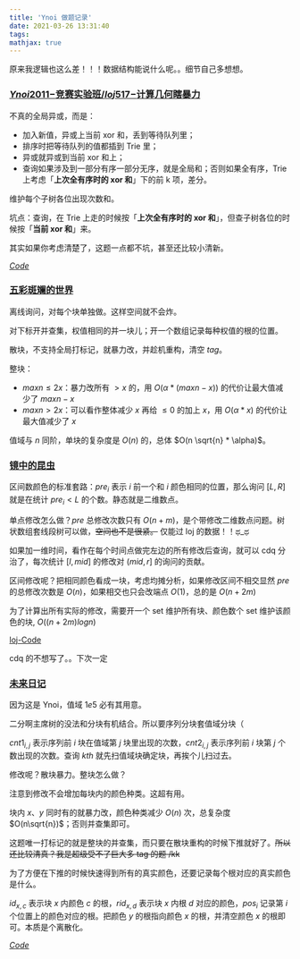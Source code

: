 ```yaml
---
title: 'Ynoi 做题记录'
date: 2021-03-26 13:31:40
tags:
mathjax: true
---
```


原来我逻辑也这么差！！！数据结构能说什么呢。。细节自己多想想。

### [$Ynoi2011-$竞赛实验班/$loj517-$计算几何瞎暴力](https://www.luogu.com.cn/problem/P5312)

不真的全局异或，而是：

- 加入新值，异或上当前 xor 和，丢到等待队列里；
- 排序时把等待队列的值都插到 Trie 里；
- 异或就异或到当前 xor 和上；
- 查询如果涉及到一部分有序一部分无序，就是全局和；否则如果全有序，Trie 上考虑「**上次全有序时的 xor 和**」下的前 k 项，差分。

维护每个子树各位出现次数和。

坑点：查询，在 Trie 上走的时候按「**上次全有序时的 xor 和**」，但查子树各位的时候按「**当前 xor 和**」来。

其实如果你考虑清楚了，这题一点都不坑，甚至还比较小清新。

[$Code$](https://loj.ac/s/1100809)

### [五彩斑斓的世界](https://www.luogu.com.cn/problem/P4117)

离线询问，对每个块单独做。这样空间就不会炸。

对下标开并查集，权值相同的并一块儿；开一个数组记录每种权值的根的位置。

散块，不支持全局打标记，就暴力改，并趁机重构，清空 $tag$。

整块：
- $maxn \leq 2x$：暴力改所有 $> x$ 的，用 $O(\alpha * (maxn - x))$ 的代价让最大值减少了 $maxn - x$
- $maxn > 2x$：可以看作整体减少 $x$ 再给 $\leq 0$ 的加上 $x$，用 $O(\alpha * x)$ 的代价让最大值减少了 $x$

值域与 $n$ 同阶，单块的复杂度是 $O(n)$ 的，总体 $O(n \sqrt{n} * \alpha)$。

### [镜中的昆虫](https://www.luogu.com.cn/problem/P4690)

区间数颜色的标准套路：$pre_i$ 表示 $i$ 前一个和 $i$ 颜色相同的位置，那么询问 $[L, R]$ 就是在统计 $pre_i < L$ 的个数。静态就是二维数点。

单点修改怎么做？$pre$ 总修改次数只有 $O(n + m)$，是个带修改二维数点问题。树状数组套线段树可以做，~~空间也不是很紧。~~ 仅能过 loj 的数据！！ಥ_ಥ

如果加一维时间，看作在每个时间点做完左边的所有修改后查询，就可以 cdq 分治了，每次统计 $[l, mid]$ 的修改对 $(mid, r]$ 的询问的贡献。

区间修改呢？把相同颜色看成一块，考虑均摊分析，如果修改区间不相交显然 $pre$ 的总修改次数是 $O(n)$，如果相交也只会改端点 $O(1)$，总的是 $O(n + 2m)$

为了计算出所有实际的修改，需要开一个 set 维护所有块、颜色数个 set 维护该颜色的块, $O((n + 2m) logn)$

[loj-Code](https://loj.ac/s/1101667)

cdq 的不想写了。。下次一定

### [未来日记](https://www.luogu.com.cn/problem/P4119)

因为这是 Ynoi，值域 $1e5$ 必有其用意。

二分啊主席树的没法和分块有机结合。所以要序列分块套值域分块（

$cnt1_{i, j}$ 表示序列前 $i$ 块在值域第 $j$ 块里出现的次数，$cnt2_{i, j}$ 表示序列前 $i$ 块第 $j$ 个数出现的次数。查询 $kth$ 就先扫值域块确定块，再挨个儿扫过去。

修改呢？散块暴力。整块怎么做？

注意到修改不会增加每块内的颜色种类。这超有用。

块内 $x$、$y$ 同时有的就暴力改，颜色种类减少 $O(n)$ 次，总复杂度 $O(n\sqrt{n})$；否则并查集即可。

这题唯一打标记的就是整块的并查集，而只要在散块重构的时候下推就好了。~~所以还比较清真？我是超级受不了巨大多 tag 的题 /kk~~

为了方便在下推的时候快速得到所有的真实颜色，还要记录每个根对应的真实颜色是什么。

$id_{x, c}$ 表示块 $x$ 内颜色 $c$ 的根，$rid_{x, d}$ 表示块 $x$ 内根 $d$ 对应的颜色，$pos_i$ 记录第 $i$ 个位置上的颜色对应的根。把颜色 $y$ 的根指向颜色 $x$ 的根，并清空颜色 $x$ 的根即可。本质是个离散化。

[$Code$](https://www.luogu.com.cn/record/48714436)